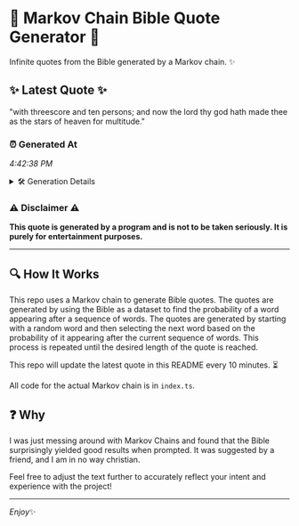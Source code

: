 # 📖 Markov Chain Bible Quote Generator 📖

Infinite quotes from the Bible generated by a Markov chain. ✨

## ✨ Latest Quote ✨
"with threescore and ten persons; and now the lord thy god hath made thee as the stars of heaven for multitude."

### ⏰ Generated At
*4:42:38 PM*

<details>
    <summary>🛠️ Generation Details</summary>
    <p>
        <strong>🌱 Seed:</strong> with<br>
        <strong>🔄 Iterations:</strong> 20<br>
        <strong>📜 Context History:</strong><br>[ with ]: threescore<br>[ with, threescore ]: and<br>[ with, threescore, and ]: ten<br>[ with, threescore, and, ten ]: persons;<br>[ with, threescore, and, ten, persons; ]: and<br>[ with, threescore, and, ten, persons;, and ]: now<br>[ threescore, and, ten, persons;, and, now ]: the<br>[ and, ten, persons;, and, now, the ]: lord<br>[ ten, persons;, and, now, the, lord ]: thy<br>[ persons;, and, now, the, lord, thy ]: god<br>[ and, now, the, lord, thy, god ]: hath<br>[ now, the, lord, thy, god, hath ]: made<br>[ the, lord, thy, god, hath, made ]: thee<br>[ lord, thy, god, hath, made, thee ]: as<br>[ thy, god, hath, made, thee, as ]: the<br>[ god, hath, made, thee, as, the ]: stars<br>[ hath, made, thee, as, the, stars ]: of<br>[ made, thee, as, the, stars, of ]: heaven<br>[ thee, as, the, stars, of, heaven ]: for<br>[ as, the, stars, of, heaven, for ]: multitude.<br>
    </p>
</details>

### ⚠️ Disclaimer ⚠️
**This quote is generated by a program and is not to be taken seriously. It is purely for entertainment purposes.**

---

## 🔍 How It Works

This repo uses a Markov chain to generate Bible quotes. The quotes are generated by using the Bible as a dataset to find the probability of a word appearing after a sequence of words. The quotes are generated by starting with a random word and then selecting the next word based on the probability of it appearing after the current sequence of words. This process is repeated until the desired length of the quote is reached.

This repo will update the latest quote in this README every 10 minutes. ⏳

All code for the actual Markov chain is in `index.ts`.

## ❓ Why

I was just messing around with Markov Chains and found that the Bible surprisingly yielded good results when prompted. 
It was suggested by a friend, and I am in no way christian.

Feel free to adjust the text further to accurately reflect your intent and experience with the project!

---

*Enjoy*✨
